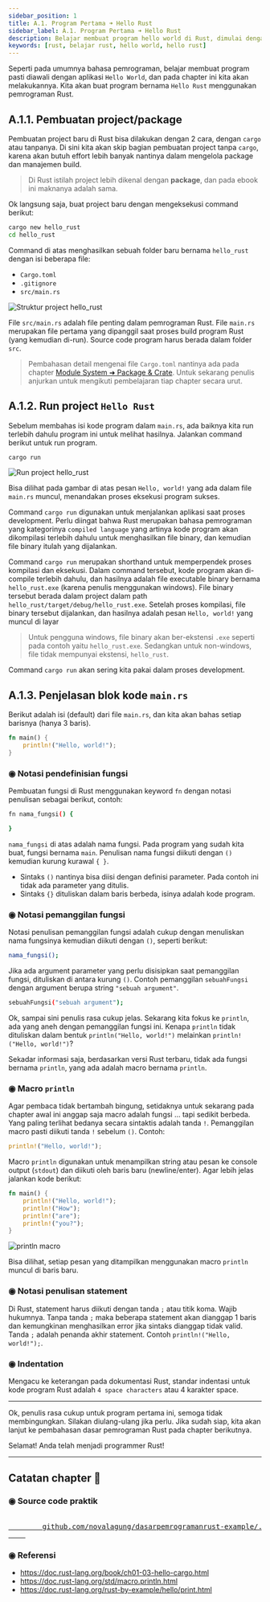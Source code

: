 ```yaml
---
sidebar_position: 1
title: A.1. Program Pertama ➜ Hello Rust
sidebar_label: A.1. Program Pertama ➜ Hello Rust
description: Belajar membuat program hello world di Rust, dimulai dengan pembuatan program Hello World sederhana.
keywords: [rust, belajar rust, hello world, hello rust]
---
```


Seperti pada umumnya bahasa pemrograman, belajar membuat program pasti diawali dengan aplikasi `Hello World`, dan pada chapter ini kita akan melakukannya. Kita akan buat program bernama `Hello Rust` menggunakan pemrograman Rust.

## A.1.1. Pembuatan project/package

Pembuatan project baru di Rust bisa dilakukan dengan 2 cara, dengan `cargo` atau tanpanya. Di sini kita akan skip bagian pembuatan project tanpa `cargo`, karena akan butuh effort lebih banyak nantinya dalam mengelola package dan manajemen build.

> Di Rust istilah project lebih dikenal dengan **package**, dan pada ebook ini maknanya adalah sama.

Ok langsung saja, buat project baru dengan mengeksekusi command berikut:

```bash
cargo new hello_rust
cd hello_rust
```

Command di atas menghasilkan sebuah folder baru bernama `hello_rust` dengan isi beberapa file:

- `Cargo.toml`
- `.gitignore`
- `src/main.rs`

![Struktur project hello_rust](img/hello-rust-1.png)

File `src/main.rs` adalah file penting dalam pemrograman Rust. File `main.rs` merupakan file pertama yang dipanggil saat proses build program Rust (yang kemudian di-run). Source code program harus berada dalam folder `src`.

> Pembahasan detail mengenai file `Cargo.toml` nantinya ada pada chapter [Module System ➜ Package & Crate](/basic/package-crate). Untuk sekarang penulis anjurkan untuk mengikuti pembelajaran tiap chapter secara urut.

## A.1.2. Run project `Hello Rust`

Sebelum membahas isi kode program dalam `main.rs`, ada baiknya kita run terlebih dahulu program ini untuk melihat hasilnya. Jalankan command berikut untuk run program.

```bash
cargo run
```

![Run project hello_rust](img/hello-rust-2.png)

Bisa dilihat pada gambar di atas pesan `Hello, world!` yang ada dalam file `main.rs` muncul, menandakan proses eksekusi program sukses.

Command `cargo run` digunakan untuk menjalankan aplikasi saat proses development. Perlu diingat bahwa Rust merupakan bahasa pemrograman yang kategorinya `compiled language` yang artinya kode program akan dikompilasi terlebih dahulu untuk menghasilkan file binary, dan kemudian file binary itulah yang dijalankan.

Command `cargo run` merupakan shorthand untuk memperpendek proses kompilasi dan eksekusi. Dalam command tersebut, kode program akan di-compile terlebih dahulu, dan hasilnya adalah file executable binary bernama `hello_rust.exe` (karena penulis menggunakan windows). File binary tersebut berada dalam project dalam path `hello_rust/target/debug/hello_rust.exe`. Setelah proses kompilasi, file binary tersebut dijalankan, dan hasilnya adalah pesan `Hello, world!` yang muncul di layar

> Untuk pengguna windows, file binary akan ber-ekstensi `.exe` seperti pada contoh yaitu `hello_rust.exe`. Sedangkan untuk non-windows, file tidak mempunyai ekstensi, `hello_rust`.

Command `cargo run` akan sering kita pakai dalam proses development.

## A.1.3. Penjelasan blok kode `main.rs`

Berikut adalah isi (default) dari file `main.rs`, dan kita akan bahas setiap barisnya (hanya 3 baris).

```rust title="src/main.rs"
fn main() {
    println!("Hello, world!");
}
```

### ◉ Notasi pendefinisian fungsi

Pembuatan fungsi di Rust menggunakan keyword `fn` dengan notasi penulisan sebagai berikut, contoh:

```bash
fn nama_fungsi() {

}
```

`nama_fungsi` di atas adalah nama fungsi. Pada program yang sudah kita buat, fungsi bernama `main`. Penulisan nama fungsi diikuti dengan `()` kemudian kurung kurawal `{ }`.

- Sintaks `()` nantinya bisa diisi dengan definisi parameter. Pada contoh ini tidak ada parameter yang ditulis.
- Sintaks `{}` dituliskan dalam baris berbeda, isinya adalah kode program.

### ◉ Notasi pemanggilan fungsi

Notasi penulisan pemanggilan fungsi adalah cukup dengan menuliskan nama fungsinya kemudian diikuti dengan `()`, seperti berikut:

```bash
nama_fungsi();
```

Jika ada argument parameter yang perlu disisipkan saat pemanggilan fungsi, dituliskan di antara kurung `()`. Contoh pemanggilan `sebuahFungsi` dengan argument berupa string `"sebuah argument"`.

```bash
sebuahFungsi("sebuah argument");
```

Ok, sampai sini penulis rasa cukup jelas. Sekarang kita fokus ke `println`, ada yang aneh dengan pemanggilan fungsi ini. Kenapa `println` tidak dituliskan dalam bentuk `println("Hello, world!")` melainkan `println!("Hello, world!")`?

Sekadar informasi saja, berdasarkan versi Rust terbaru, tidak ada fungsi bernama `println`, yang ada adalah macro bernama `println`.

### ◉ Macro `println`

Agar pembaca tidak bertambah bingung, setidaknya untuk sekarang pada chapter awal ini anggap saja macro adalah fungsi ... tapi sedikit berbeda. Yang paling terlihat bedanya secara sintaktis adalah tanda `!`. Pemanggilan macro pasti diikuti tanda `!` sebelum `()`. Contoh:

```rust
println!("Hello, world!");
```

Macro `println` digunakan untuk menampilkan string atau pesan ke console output (`stdout`) dan diikuti oleh baris baru (newline/enter). Agar lebih jelas jalankan kode berikut:

```rust title="src/main.rs"
fn main() {
    println!("Hello, world!");
    println!("How");
    println!("are");
    println!("you?");
}
```

![println macro](img/hello-rust-3.png)

Bisa dilihat, setiap pesan yang ditampilkan menggunakan macro `println` muncul di baris baru.

### ◉ Notasi penulisan statement

Di Rust, statement harus diikuti dengan tanda `;` atau titik koma. Wajib hukumnya. Tanpa tanda `;` maka beberapa statement akan dianggap 1 baris dan kemungkinan menghasilkan error jika sintaks dianggap tidak valid. Tanda `;` adalah penanda akhir statement. Contoh `println!("Hello, world!");`.

### ◉ Indentation

Mengacu ke keterangan pada dokumentasi Rust, standar indentasi untuk kode program Rust adalah `4 space characters` atau 4 karakter space.

---

Ok, penulis rasa cukup untuk program pertama ini, semoga tidak membingungkan. Silakan diulang-ulang jika perlu. Jika sudah siap, kita akan lanjut ke pembahasan dasar pemrograman Rust pada chapter berikutnya.

Selamat! Anda telah menjadi programmer Rust!

---

## Catatan chapter 📑

### ◉ Source code praktik

<pre>
    <a href="https://github.com/novalagung/dasarpemrogramanrust-example/tree/master/hello_rust">
        github.com/novalagung/dasarpemrogramanrust-example/../hello_rust
    </a>
</pre>

### ◉ Referensi

- https://doc.rust-lang.org/book/ch01-03-hello-cargo.html
- https://doc.rust-lang.org/std/macro.println.html
- https://doc.rust-lang.org/rust-by-example/hello/print.html

